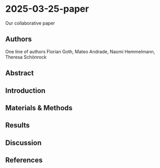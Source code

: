# 2025-03-25-paper
Our collaborative paper

## Authors

One line of authors
Florian Goth, Mateo Andrade, Naomi Hemmelmann, Theresa Schönrock 


## Abstract

## Introduction

## Materials & Methods

## Results

## Discussion

## References

